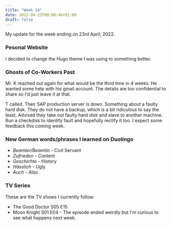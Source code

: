 ```yaml
---
title: "Week 16"
date: 2022-04-23T00:08:46+01:00
draft: false
---
```

My update for the week ending on 23rd April, 2022.

### Pesonal Website
I decided to change the Hugo theme I was using to something better.

### Ghosts of Co-Workers Past
Mr. K reached out again for what would be the third time in 4 weeks. He wanted some help with his gmail account. The details are too confidential to share so I'd just leave it at that.

T called. Their SAP production server is down. Something about a faulty hard disk. They do not have a backup, which is a bit ridiculous to say the least. Advised they take out faulty hard disk and slave to another machine. Run a checkdisk to identify fault and hopefully rectify it too. I expect some feedback this coming week.

### New German words/phrases I learned on Duolingo
* *Beamter/Beamtin* - Civil Servant
* *Zufrieden* - Content
* *Geschichte* - History
* *Hässlich* - Ugly
* *Auch* - Also

### TV Series
These are the TV shows I currently follow:
* The Good Doctor S05 E15
* Moon Knight S01 E04 - The episode ended weirdly but I'm curious to see what happens next week.